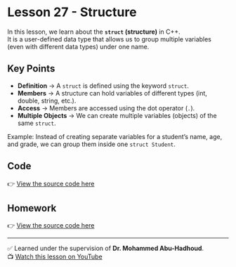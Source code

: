 # Lesson 27 - Structure  

In this lesson, we learn about the **`struct` (structure)** in C++.  
It is a user-defined data type that allows us to group multiple variables (even with different data types) under one name.  

## Key Points
- **Definition** → A `struct` is defined using the keyword `struct`.  
- **Members** → A structure can hold variables of different types (int, double, string, etc.).  
- **Access** → Members are accessed using the dot operator (`.`).  
- **Multiple Objects** → We can create multiple variables (objects) of the same `struct`.  

Example: Instead of creating separate variables for a student’s name, age, and grade, we can group them inside one `struct Student`.  

## Code
👉 [View the source code here](./lesson_27_Structuer.cpp)  

## Homework
👉 [View the source code here](./Homework_Lesson_27_Structuer.cpp)

---

✅ Learned under the supervision of **Dr. Mohammed Abu-Hadhoud**.  
📺 [Watch this lesson on YouTube](https://www.youtube.com/watch?v=7onSsBPCEhU&list=PL3X--QIIK-OFIRbOHbOXbcfSAvw198lUy&index=23&pp=iAQB)
